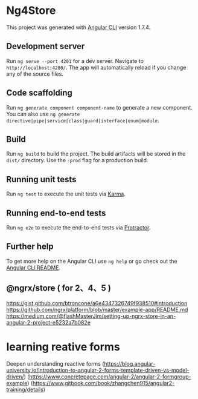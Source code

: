 # Ng4Store

This project was generated with [Angular CLI](https://github.com/angular/angular-cli) version 1.7.4.

## Development server

Run `ng serve --port 4201` for a dev server. Navigate to `http://localhost:4200/`. The app will automatically reload if you change any of the source files.

## Code scaffolding

Run `ng generate component component-name` to generate a new component. You can also use `ng generate directive|pipe|service|class|guard|interface|enum|module`.

## Build

Run `ng build` to build the project. The build artifacts will be stored in the `dist/` directory. Use the `-prod` flag for a production build.

## Running unit tests

Run `ng test` to execute the unit tests via [Karma](https://karma-runner.github.io).

## Running end-to-end tests

Run `ng e2e` to execute the end-to-end tests via [Protractor](http://www.protractortest.org/).

## Further help

To get more help on the Angular CLI use `ng help` or go check out the [Angular CLI README](https://github.com/angular/angular-cli/blob/master/README.md).


## @ngrx/store ( for 2、4、5 )
https://gist.github.com/btroncone/a6e4347326749f938510#introduction
https://github.com/ngrx/platform/blob/master/example-app/README.md
https://medium.com/@flashMasterJim/setting-up-ngrx-store-in-an-angular-2-project-e5232a7b082e

# learning reative forms
Deepen understanding reactive forms (https://blog.angular-university.io/introduction-to-angular-2-forms-template-driven-vs-model-driven/)
(https://www.concretepage.com/angular-2/angular-2-formgroup-example)
(https://www.gitbook.com/book/zhangchen915/angular2-training/details)